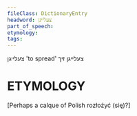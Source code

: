 ```yaml
---
fileClass: DictionaryEntry
headword: צעלייגן
part_of_speech: 
etymology: 
tags: 
---
```

צעלייגן
'to spread'
צעלייגן זיך

ETYMOLOGY
===========
[Perhaps a calque of Polish rozłożyć (się)?]